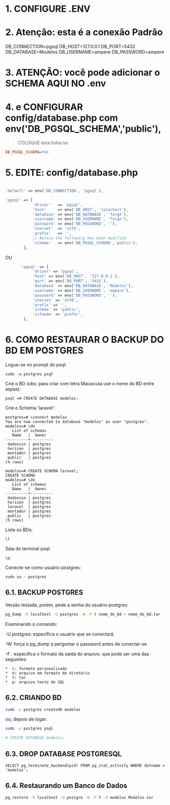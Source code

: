 # 1. CONFIGURE .ENV

# 2. Atenção: esta é a conexão Padrão
DB_CONNECTION=pgsql
DB_HOST=127.0.0.1
DB_PORT=5432
DB_DATABASE=Modelos
DB_USERNAME=ampere
DB_PASSWORD=ampere

# 3. ATENÇÃO: você pode adicionar o SCHEMA AQUI NO .env
# 4. e CONFIGURAR config/database.php com env('DB_PGSQL_SCHEMA','public'),

> COLOQUE esta linha no

```ini
DB_PGSQL_SCHEMA=fes
```

# 5. EDITE: config/database.php

```php

'default' => env('DB_CONNECTION', 'pgsql'),

'pgsql' => [
            'driver'   => 'pgsql',
            'host'     => env('DB_HOST', 'localhost'),
            'database' => env('DB_DATABASE', 'forge'),
            'username' => env('DB_USERNAME', 'forge'),
            'password' => env('DB_PASSWORD', ''),
            'charset'  => 'utf8',
            'prefix'   => '',
            // Notice the following has been modified
            'schema'   => env('DB_PGSQL_SCHEMA','public'),
        ],

```

OU

```php
       'pgsql' => [
            'driver' => 'pgsql',
            'host' => env('DB_HOST', '127.0.0.1'),
            'port' => env('DB_PORT', '5432'),
            'database' => env('DB_DATABASE', 'Modelos'),
            'username' => env('DB_USERNAME', 'ampere'),
            'password' => env('DB_PASSWORD', ''),
            'charset' => 'utf8',
            'prefix' => '',
            'schema' => 'public',
            'sslmode' => 'prefer',
        ],
```


# 6. COMO RESTAURAR O BACKUP DO BD EM POSTGRES

Logue-se no prompt do psql:
```
sudo -u postgres psql
```

Crie o BD (obs: para criar com letra Maiuscula use o nome do BD entre aspas):
```
psql =# CREATE DATABASE modelos;
```

Crie o Schema 'laravel':
```
postgres=# \connect modelos
You are now connected to database "modelos" as user "postgres".
modelos=# \dn
   List of schemas
   Name   |  Owner
----------+----------
 dadossin | postgres
 horizon  | postgres
 montador | postgres
 public   | postgres
(4 rows)

modelos=# CREATE SCHEMA laravel;
CREATE SCHEMA
modelos=# \dn
   List of schemas
   Name   |  Owner
----------+----------
 dadossin | postgres
 horizon  | postgres
 laravel  | postgres
 montador | postgres
 public   | postgres
(5 rows)

```

Liste os BDs:
```
\l
```

Saia do terminal psql:
```
\q
```

Conecte-se como usuário postgres:
```
sudo su - postgres
```

## 6.1. BACKUP POSTGRES

Versão testada, porém, pede a senha do usuário postgres:

```bash
pg_dump -h localhost -U postgres -W -F t nome_do_bd > nome_do_bd.tar
```


Examinando o comando:

-U postgres:  especifica o usuário que se conectará.

-W: força o pg_dump a perguntar o password antes de conectar-se.

-F : especifica o formato da saída do arquivo. que pode ser uma das seguintes: 

	*  c: formato personalizado 
	*  d: arquivo em formato de diretório
	*  t: tar
	*  p: arquivo texto de SQL 



## 6.2. CRIANDO BD

```bash
sudo -u postgres createdb modelos
```

ou, depois de logar:

```bash
sudo -u postgres psql

# CREATE DATABASE modelos;
```

## 6.3. DROP DATABASE POSTGRESQL

```
SELECT pg_terminate_backend(pid) FROM pg_stat_activity WHERE datname = 'modelos';
```

## 6.4. Restaurando um Banco de Dados

```bash
pg_restore -h localhost -U postgre -W -F t -d modelos Modelos.tar
```



